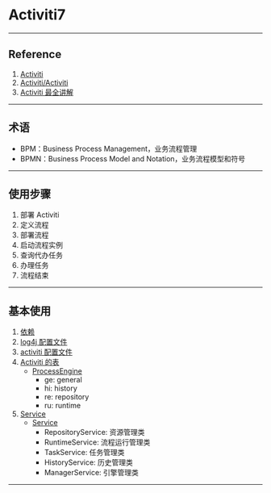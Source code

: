 # Activiti7

---
## Reference
1. [Activiti](https://www.activiti.org/)
2. [Activiti/Activiti](https://github.com/Activiti/Activiti)
3. [Activiti 最全讲解](https://www.bilibili.com/video/BV1t64y147v4)
---
## 术语
- BPM：Business Process Management，业务流程管理
- BPMN：Business Process Model and Notation，业务流程模型和符号
---
## 使用步骤
1. 部署 Activiti
2. 定义流程
3. 部署流程
4. 启动流程实例
5. 查询代办任务
6. 办理任务
7. 流程结束
---
## 基本使用
1. [依赖](pom.xml)
2. [log4j 配置文件](src/main/resources/log4j.properties)
3. [activiti 配置文件](src/main/resources/activiti.cfg.xml)
4. [Activiti 的表](https://blog.csdn.net/qq_38828126/article/details/118889329)
    - [ProcessEngine](src/test/java/com/ljh/ProcessEngineTests.java)
        - ge: general
        - hi: history
        - re: repository
        - ru: runtime
5. [Service](https://blog.csdn.net/qq_38828126/article/details/118889329)
    - [Service](src/test/java/com/ljh/ServiceTests.java)
        - RepositoryService: 资源管理类
        - RuntimeService: 流程运行管理类
        - TaskService: 任务管理类
        - HistoryService: 历史管理类
        - ManagerService: 引擎管理类
---
